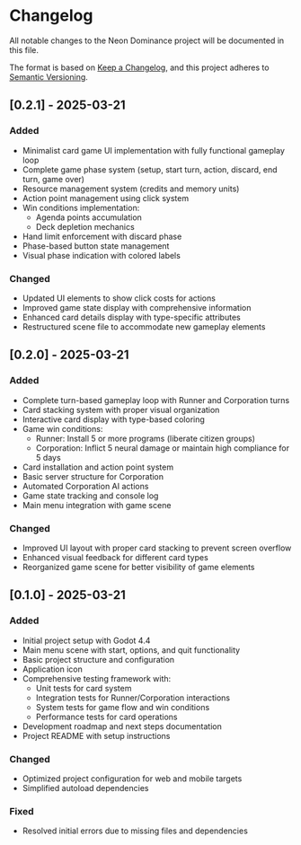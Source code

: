 # Changelog

All notable changes to the Neon Dominance project will be documented in this file.

The format is based on [Keep a Changelog](https://keepachangelog.com/en/1.0.0/),
and this project adheres to [Semantic Versioning](https://semver.org/spec/v2.0.0.html).

## [0.2.1] - 2025-03-21

### Added
- Minimalist card game UI implementation with fully functional gameplay loop
- Complete game phase system (setup, start turn, action, discard, end turn, game over)
- Resource management system (credits and memory units)
- Action point management using click system
- Win conditions implementation:
  - Agenda points accumulation
  - Deck depletion mechanics
- Hand limit enforcement with discard phase
- Phase-based button state management
- Visual phase indication with colored labels

### Changed
- Updated UI elements to show click costs for actions
- Improved game state display with comprehensive information
- Enhanced card details display with type-specific attributes
- Restructured scene file to accommodate new gameplay elements

## [0.2.0] - 2025-03-21

### Added
- Complete turn-based gameplay loop with Runner and Corporation turns
- Card stacking system with proper visual organization
- Interactive card display with type-based coloring
- Game win conditions:
  - Runner: Install 5 or more programs (liberate citizen groups)
  - Corporation: Inflict 5 neural damage or maintain high compliance for 5 days
- Card installation and action point system
- Basic server structure for Corporation
- Automated Corporation AI actions
- Game state tracking and console log
- Main menu integration with game scene

### Changed
- Improved UI layout with proper card stacking to prevent screen overflow
- Enhanced visual feedback for different card types
- Reorganized game scene for better visibility of game elements

## [0.1.0] - 2025-03-21

### Added
- Initial project setup with Godot 4.4
- Main menu scene with start, options, and quit functionality
- Basic project structure and configuration
- Application icon
- Comprehensive testing framework with:
  - Unit tests for card system
  - Integration tests for Runner/Corporation interactions
  - System tests for game flow and win conditions
  - Performance tests for card operations
- Development roadmap and next steps documentation
- Project README with setup instructions

### Changed
- Optimized project configuration for web and mobile targets
- Simplified autoload dependencies

### Fixed
- Resolved initial errors due to missing files and dependencies
